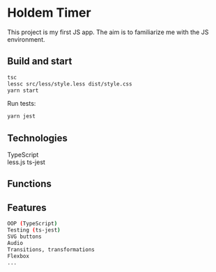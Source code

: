 # Holdem Timer

This project is my first JS app. The aim is to familiarize me with the JS environment.

## Build and start

```bash
tsc
lessc src/less/style.less dist/style.css
yarn start
```

Run tests:
```bash
yarn jest
```

## Technologies

TypeScript  
less.js
ts-jest

## Functions

## Features

```bash
OOP (TypeScript)
Testing (ts-jest)
SVG buttons
Audio
Transitions, transformations
Flexbox
...
```
